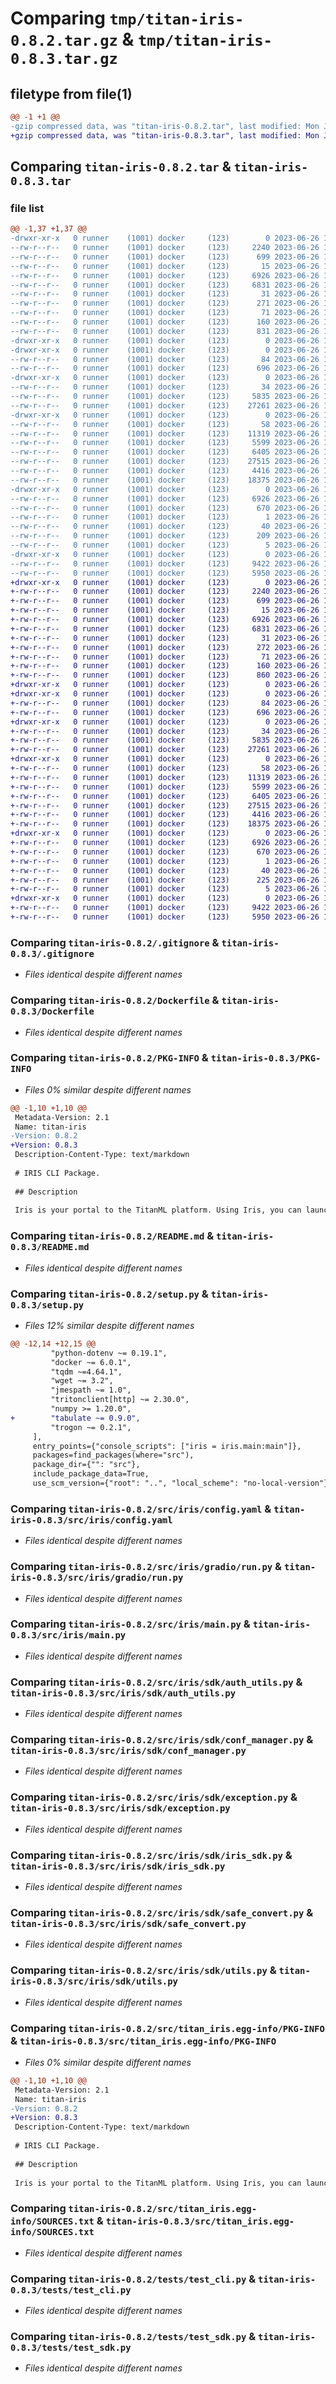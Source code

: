 # Comparing `tmp/titan-iris-0.8.2.tar.gz` & `tmp/titan-iris-0.8.3.tar.gz`

## filetype from file(1)

```diff
@@ -1 +1 @@
-gzip compressed data, was "titan-iris-0.8.2.tar", last modified: Mon Jun 26 10:06:09 2023, max compression
+gzip compressed data, was "titan-iris-0.8.3.tar", last modified: Mon Jun 26 10:31:01 2023, max compression
```

## Comparing `titan-iris-0.8.2.tar` & `titan-iris-0.8.3.tar`

### file list

```diff
@@ -1,37 +1,37 @@
-drwxr-xr-x   0 runner    (1001) docker     (123)        0 2023-06-26 10:06:09.641380 titan-iris-0.8.2/
--rw-r--r--   0 runner    (1001) docker     (123)     2240 2023-06-26 10:05:55.000000 titan-iris-0.8.2/.gitignore
--rw-r--r--   0 runner    (1001) docker     (123)      699 2023-06-26 10:05:55.000000 titan-iris-0.8.2/Dockerfile
--rw-r--r--   0 runner    (1001) docker     (123)       15 2023-06-26 10:05:55.000000 titan-iris-0.8.2/MANIFEST.in
--rw-r--r--   0 runner    (1001) docker     (123)     6926 2023-06-26 10:06:09.641380 titan-iris-0.8.2/PKG-INFO
--rw-r--r--   0 runner    (1001) docker     (123)     6831 2023-06-26 10:05:55.000000 titan-iris-0.8.2/README.md
--rw-r--r--   0 runner    (1001) docker     (123)       31 2023-06-26 10:05:55.000000 titan-iris-0.8.2/pytest.ini
--rw-r--r--   0 runner    (1001) docker     (123)      271 2023-06-26 10:05:55.000000 titan-iris-0.8.2/requirements.txt
--rw-r--r--   0 runner    (1001) docker     (123)       71 2023-06-26 10:05:55.000000 titan-iris-0.8.2/requirements_dev.txt
--rw-r--r--   0 runner    (1001) docker     (123)      160 2023-06-26 10:06:09.641380 titan-iris-0.8.2/setup.cfg
--rw-r--r--   0 runner    (1001) docker     (123)      831 2023-06-26 10:05:55.000000 titan-iris-0.8.2/setup.py
-drwxr-xr-x   0 runner    (1001) docker     (123)        0 2023-06-26 10:06:09.629380 titan-iris-0.8.2/src/
-drwxr-xr-x   0 runner    (1001) docker     (123)        0 2023-06-26 10:06:09.633380 titan-iris-0.8.2/src/iris/
--rw-r--r--   0 runner    (1001) docker     (123)       84 2023-06-26 10:05:55.000000 titan-iris-0.8.2/src/iris/__init__.py
--rw-r--r--   0 runner    (1001) docker     (123)      696 2023-06-26 10:05:55.000000 titan-iris-0.8.2/src/iris/config.yaml
-drwxr-xr-x   0 runner    (1001) docker     (123)        0 2023-06-26 10:06:09.633380 titan-iris-0.8.2/src/iris/gradio/
--rw-r--r--   0 runner    (1001) docker     (123)       34 2023-06-26 10:05:55.000000 titan-iris-0.8.2/src/iris/gradio/__init__.py
--rw-r--r--   0 runner    (1001) docker     (123)     5835 2023-06-26 10:05:55.000000 titan-iris-0.8.2/src/iris/gradio/run.py
--rw-r--r--   0 runner    (1001) docker     (123)    27261 2023-06-26 10:05:55.000000 titan-iris-0.8.2/src/iris/main.py
-drwxr-xr-x   0 runner    (1001) docker     (123)        0 2023-06-26 10:06:09.637380 titan-iris-0.8.2/src/iris/sdk/
--rw-r--r--   0 runner    (1001) docker     (123)       58 2023-06-26 10:05:55.000000 titan-iris-0.8.2/src/iris/sdk/__init__.py
--rw-r--r--   0 runner    (1001) docker     (123)    11319 2023-06-26 10:05:55.000000 titan-iris-0.8.2/src/iris/sdk/auth_utils.py
--rw-r--r--   0 runner    (1001) docker     (123)     5599 2023-06-26 10:05:55.000000 titan-iris-0.8.2/src/iris/sdk/conf_manager.py
--rw-r--r--   0 runner    (1001) docker     (123)     6405 2023-06-26 10:05:55.000000 titan-iris-0.8.2/src/iris/sdk/exception.py
--rw-r--r--   0 runner    (1001) docker     (123)    27515 2023-06-26 10:05:55.000000 titan-iris-0.8.2/src/iris/sdk/iris_sdk.py
--rw-r--r--   0 runner    (1001) docker     (123)     4416 2023-06-26 10:05:55.000000 titan-iris-0.8.2/src/iris/sdk/safe_convert.py
--rw-r--r--   0 runner    (1001) docker     (123)    18375 2023-06-26 10:05:55.000000 titan-iris-0.8.2/src/iris/sdk/utils.py
-drwxr-xr-x   0 runner    (1001) docker     (123)        0 2023-06-26 10:06:09.637380 titan-iris-0.8.2/src/titan_iris.egg-info/
--rw-r--r--   0 runner    (1001) docker     (123)     6926 2023-06-26 10:06:09.000000 titan-iris-0.8.2/src/titan_iris.egg-info/PKG-INFO
--rw-r--r--   0 runner    (1001) docker     (123)      670 2023-06-26 10:06:09.000000 titan-iris-0.8.2/src/titan_iris.egg-info/SOURCES.txt
--rw-r--r--   0 runner    (1001) docker     (123)        1 2023-06-26 10:06:09.000000 titan-iris-0.8.2/src/titan_iris.egg-info/dependency_links.txt
--rw-r--r--   0 runner    (1001) docker     (123)       40 2023-06-26 10:06:09.000000 titan-iris-0.8.2/src/titan_iris.egg-info/entry_points.txt
--rw-r--r--   0 runner    (1001) docker     (123)      209 2023-06-26 10:06:09.000000 titan-iris-0.8.2/src/titan_iris.egg-info/requires.txt
--rw-r--r--   0 runner    (1001) docker     (123)        5 2023-06-26 10:06:09.000000 titan-iris-0.8.2/src/titan_iris.egg-info/top_level.txt
-drwxr-xr-x   0 runner    (1001) docker     (123)        0 2023-06-26 10:06:09.641380 titan-iris-0.8.2/tests/
--rw-r--r--   0 runner    (1001) docker     (123)     9422 2023-06-26 10:05:55.000000 titan-iris-0.8.2/tests/test_cli.py
--rw-r--r--   0 runner    (1001) docker     (123)     5950 2023-06-26 10:05:55.000000 titan-iris-0.8.2/tests/test_sdk.py
+drwxr-xr-x   0 runner    (1001) docker     (123)        0 2023-06-26 10:31:01.213203 titan-iris-0.8.3/
+-rw-r--r--   0 runner    (1001) docker     (123)     2240 2023-06-26 10:30:47.000000 titan-iris-0.8.3/.gitignore
+-rw-r--r--   0 runner    (1001) docker     (123)      699 2023-06-26 10:30:47.000000 titan-iris-0.8.3/Dockerfile
+-rw-r--r--   0 runner    (1001) docker     (123)       15 2023-06-26 10:30:47.000000 titan-iris-0.8.3/MANIFEST.in
+-rw-r--r--   0 runner    (1001) docker     (123)     6926 2023-06-26 10:31:01.213203 titan-iris-0.8.3/PKG-INFO
+-rw-r--r--   0 runner    (1001) docker     (123)     6831 2023-06-26 10:30:47.000000 titan-iris-0.8.3/README.md
+-rw-r--r--   0 runner    (1001) docker     (123)       31 2023-06-26 10:30:47.000000 titan-iris-0.8.3/pytest.ini
+-rw-r--r--   0 runner    (1001) docker     (123)      272 2023-06-26 10:30:47.000000 titan-iris-0.8.3/requirements.txt
+-rw-r--r--   0 runner    (1001) docker     (123)       71 2023-06-26 10:30:47.000000 titan-iris-0.8.3/requirements_dev.txt
+-rw-r--r--   0 runner    (1001) docker     (123)      160 2023-06-26 10:31:01.213203 titan-iris-0.8.3/setup.cfg
+-rw-r--r--   0 runner    (1001) docker     (123)      860 2023-06-26 10:30:47.000000 titan-iris-0.8.3/setup.py
+drwxr-xr-x   0 runner    (1001) docker     (123)        0 2023-06-26 10:31:01.209203 titan-iris-0.8.3/src/
+drwxr-xr-x   0 runner    (1001) docker     (123)        0 2023-06-26 10:31:01.213203 titan-iris-0.8.3/src/iris/
+-rw-r--r--   0 runner    (1001) docker     (123)       84 2023-06-26 10:30:47.000000 titan-iris-0.8.3/src/iris/__init__.py
+-rw-r--r--   0 runner    (1001) docker     (123)      696 2023-06-26 10:30:47.000000 titan-iris-0.8.3/src/iris/config.yaml
+drwxr-xr-x   0 runner    (1001) docker     (123)        0 2023-06-26 10:31:01.213203 titan-iris-0.8.3/src/iris/gradio/
+-rw-r--r--   0 runner    (1001) docker     (123)       34 2023-06-26 10:30:47.000000 titan-iris-0.8.3/src/iris/gradio/__init__.py
+-rw-r--r--   0 runner    (1001) docker     (123)     5835 2023-06-26 10:30:47.000000 titan-iris-0.8.3/src/iris/gradio/run.py
+-rw-r--r--   0 runner    (1001) docker     (123)    27261 2023-06-26 10:30:47.000000 titan-iris-0.8.3/src/iris/main.py
+drwxr-xr-x   0 runner    (1001) docker     (123)        0 2023-06-26 10:31:01.213203 titan-iris-0.8.3/src/iris/sdk/
+-rw-r--r--   0 runner    (1001) docker     (123)       58 2023-06-26 10:30:47.000000 titan-iris-0.8.3/src/iris/sdk/__init__.py
+-rw-r--r--   0 runner    (1001) docker     (123)    11319 2023-06-26 10:30:47.000000 titan-iris-0.8.3/src/iris/sdk/auth_utils.py
+-rw-r--r--   0 runner    (1001) docker     (123)     5599 2023-06-26 10:30:47.000000 titan-iris-0.8.3/src/iris/sdk/conf_manager.py
+-rw-r--r--   0 runner    (1001) docker     (123)     6405 2023-06-26 10:30:47.000000 titan-iris-0.8.3/src/iris/sdk/exception.py
+-rw-r--r--   0 runner    (1001) docker     (123)    27515 2023-06-26 10:30:47.000000 titan-iris-0.8.3/src/iris/sdk/iris_sdk.py
+-rw-r--r--   0 runner    (1001) docker     (123)     4416 2023-06-26 10:30:47.000000 titan-iris-0.8.3/src/iris/sdk/safe_convert.py
+-rw-r--r--   0 runner    (1001) docker     (123)    18375 2023-06-26 10:30:47.000000 titan-iris-0.8.3/src/iris/sdk/utils.py
+drwxr-xr-x   0 runner    (1001) docker     (123)        0 2023-06-26 10:31:01.213203 titan-iris-0.8.3/src/titan_iris.egg-info/
+-rw-r--r--   0 runner    (1001) docker     (123)     6926 2023-06-26 10:31:01.000000 titan-iris-0.8.3/src/titan_iris.egg-info/PKG-INFO
+-rw-r--r--   0 runner    (1001) docker     (123)      670 2023-06-26 10:31:01.000000 titan-iris-0.8.3/src/titan_iris.egg-info/SOURCES.txt
+-rw-r--r--   0 runner    (1001) docker     (123)        1 2023-06-26 10:31:01.000000 titan-iris-0.8.3/src/titan_iris.egg-info/dependency_links.txt
+-rw-r--r--   0 runner    (1001) docker     (123)       40 2023-06-26 10:31:01.000000 titan-iris-0.8.3/src/titan_iris.egg-info/entry_points.txt
+-rw-r--r--   0 runner    (1001) docker     (123)      225 2023-06-26 10:31:01.000000 titan-iris-0.8.3/src/titan_iris.egg-info/requires.txt
+-rw-r--r--   0 runner    (1001) docker     (123)        5 2023-06-26 10:31:01.000000 titan-iris-0.8.3/src/titan_iris.egg-info/top_level.txt
+drwxr-xr-x   0 runner    (1001) docker     (123)        0 2023-06-26 10:31:01.213203 titan-iris-0.8.3/tests/
+-rw-r--r--   0 runner    (1001) docker     (123)     9422 2023-06-26 10:30:47.000000 titan-iris-0.8.3/tests/test_cli.py
+-rw-r--r--   0 runner    (1001) docker     (123)     5950 2023-06-26 10:30:47.000000 titan-iris-0.8.3/tests/test_sdk.py
```

### Comparing `titan-iris-0.8.2/.gitignore` & `titan-iris-0.8.3/.gitignore`

 * *Files identical despite different names*

### Comparing `titan-iris-0.8.2/Dockerfile` & `titan-iris-0.8.3/Dockerfile`

 * *Files identical despite different names*

### Comparing `titan-iris-0.8.2/PKG-INFO` & `titan-iris-0.8.3/PKG-INFO`

 * *Files 0% similar despite different names*

```diff
@@ -1,10 +1,10 @@
 Metadata-Version: 2.1
 Name: titan-iris
-Version: 0.8.2
+Version: 0.8.3
 Description-Content-Type: text/markdown
 
 # IRIS CLI Package.
 
 ## Description
 
 Iris is your portal to the TitanML platform. Using Iris, you can launch jobs to run on TitanML servers, run your own models and datasets through our compression algorithms, and explore and download the optimised models from the Titan Store.
```

### Comparing `titan-iris-0.8.2/README.md` & `titan-iris-0.8.3/README.md`

 * *Files identical despite different names*

### Comparing `titan-iris-0.8.2/setup.py` & `titan-iris-0.8.3/setup.py`

 * *Files 12% similar despite different names*

```diff
@@ -12,14 +12,15 @@
         "python-dotenv ~= 0.19.1",
         "docker ~= 6.0.1",
         "tqdm ~=4.64.1",
         "wget ~= 3.2",
         "jmespath ~= 1.0",
         "tritonclient[http] ~= 2.30.0",
         "numpy >= 1.20.0",
+        "tabulate ~= 0.9.0",
         "trogon ~= 0.2.1",
     ],
     entry_points={"console_scripts": ["iris = iris.main:main"]},
     packages=find_packages(where="src"),
     package_dir={"": "src"},
     include_package_data=True,
     use_scm_version={"root": "..", "local_scheme": "no-local-version"},
```

### Comparing `titan-iris-0.8.2/src/iris/config.yaml` & `titan-iris-0.8.3/src/iris/config.yaml`

 * *Files identical despite different names*

### Comparing `titan-iris-0.8.2/src/iris/gradio/run.py` & `titan-iris-0.8.3/src/iris/gradio/run.py`

 * *Files identical despite different names*

### Comparing `titan-iris-0.8.2/src/iris/main.py` & `titan-iris-0.8.3/src/iris/main.py`

 * *Files identical despite different names*

### Comparing `titan-iris-0.8.2/src/iris/sdk/auth_utils.py` & `titan-iris-0.8.3/src/iris/sdk/auth_utils.py`

 * *Files identical despite different names*

### Comparing `titan-iris-0.8.2/src/iris/sdk/conf_manager.py` & `titan-iris-0.8.3/src/iris/sdk/conf_manager.py`

 * *Files identical despite different names*

### Comparing `titan-iris-0.8.2/src/iris/sdk/exception.py` & `titan-iris-0.8.3/src/iris/sdk/exception.py`

 * *Files identical despite different names*

### Comparing `titan-iris-0.8.2/src/iris/sdk/iris_sdk.py` & `titan-iris-0.8.3/src/iris/sdk/iris_sdk.py`

 * *Files identical despite different names*

### Comparing `titan-iris-0.8.2/src/iris/sdk/safe_convert.py` & `titan-iris-0.8.3/src/iris/sdk/safe_convert.py`

 * *Files identical despite different names*

### Comparing `titan-iris-0.8.2/src/iris/sdk/utils.py` & `titan-iris-0.8.3/src/iris/sdk/utils.py`

 * *Files identical despite different names*

### Comparing `titan-iris-0.8.2/src/titan_iris.egg-info/PKG-INFO` & `titan-iris-0.8.3/src/titan_iris.egg-info/PKG-INFO`

 * *Files 0% similar despite different names*

```diff
@@ -1,10 +1,10 @@
 Metadata-Version: 2.1
 Name: titan-iris
-Version: 0.8.2
+Version: 0.8.3
 Description-Content-Type: text/markdown
 
 # IRIS CLI Package.
 
 ## Description
 
 Iris is your portal to the TitanML platform. Using Iris, you can launch jobs to run on TitanML servers, run your own models and datasets through our compression algorithms, and explore and download the optimised models from the Titan Store.
```

### Comparing `titan-iris-0.8.2/src/titan_iris.egg-info/SOURCES.txt` & `titan-iris-0.8.3/src/titan_iris.egg-info/SOURCES.txt`

 * *Files identical despite different names*

### Comparing `titan-iris-0.8.2/tests/test_cli.py` & `titan-iris-0.8.3/tests/test_cli.py`

 * *Files identical despite different names*

### Comparing `titan-iris-0.8.2/tests/test_sdk.py` & `titan-iris-0.8.3/tests/test_sdk.py`

 * *Files identical despite different names*

